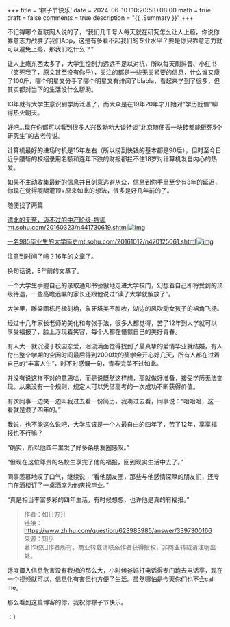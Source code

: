 +++
title = '粽子节快乐'
date = 2024-06-10T10:20:58+08:00
math = true 
draft = false
comments = true
description = "{{ .Summary }}"
+++



不记得哪个互联网人说的了，“我们几千号人每天就在研究怎么让人上瘾，你说你靠意志力战胜了我们App，这是有多看不起我们的专业水平？要是你只靠意志力就可以避免上瘾，那我们吃什么？”

让人上瘾东西太多了，大学生控制力远远不足以对抗，所以每天刷抖音、小红书（笑死我了，原文甚至没有你乎），关注的都是一些无关紧要的信息，什么谁又瘦了100斤，哪个明星又分手了哪个明星又有绯闻了blabla，看起来学到了很多，但其实都对当下的生活没什么帮助。

13年就有大学生意识到学历泛滥了，而大众是在19年20年才开始对“学历贬值”聊得热火朝天。

好吧...现在你都可以看到很多人兴致勃勃大谈特谈“北京随便丢一块砖都能砸死5个研究生”的古老传说。

计算机最好的进场时机是15年左右（所以捞到快钱的基本都是90后），但时至今日近乎腰斩的校招录用名额和连年下跌的财报都拦不住18岁对计算机发自内心的热爱。

如果不主动收集最新的信息并且刻意逃避从众，信息到你手里至少有3年的延迟，你现在觉得醍醐灌顶+原来如此的想法，很多是好几年前的了。

随便找了两篇

[清北的无奈，迈不过的中产阶级-搜狐mt.sohu.com/20160323/n441730619.shtml![img](https://pic4.zhimg.com/v2-7d3835da160188093d734877df0aadef_180x120.jpg)](https://link.zhihu.com/?target=https%3A//mt.sohu.com/20160323/n441730619.shtml)

[一名985毕业生的大学简史mt.sohu.com/20161012/n470125061.shtml![img](https://pic3.zhimg.com/v2-28342260aefb4ab3de8def92762e1cb2_ipico.jpg)](https://link.zhihu.com/?target=https%3A//mt.sohu.com/20161012/n470125061.shtml)

注意到时间了吗？16年的文章了。

换句话说，8年前的文章了。

一个大学生手握自己的录取通知书骄傲地走进大学校门，幻想着自己即将受到的顶级待遇，一些高瞻远瞩的家长还跟他说过“读了大学就解放了”。

大学里，雕梁画栋丹楹刻桷，象牙塔美不胜收，湖边的风吹动女孩子的裙角飞扬。

经过十几年家长老师的美化和夸张手法，很多人都觉得，苦了12年到大学就可以享受福报了，脸上浮现着笑容，每个人都在憧憬自己的美好青春。

有人大一就沉浸于校园恋爱，泪流满面觉得找到了最真挚的爱情毕业就结婚，有人付出整个学期的空闲时间最后得到2000块的奖学金开心好几天，所有人都在过着自己的“丰富人生”，时不时感慨一句，青春完美不过如此。

并没有说这样不对的意思哈，而是说既然这样想，那就做好准备，接受学历无法变现。从来没有一个规则，规定人可以凭借高考的一次成功不断获得价值。

有次同事一边笑一边叫我过去看一份简历，我凑过去看，同事说：“哈哈哈，这一看就是浪了四年的。”

我说，也不能这么说吧，大学应该是一个人最自由的四年了，苦了12年，享享福报也不行嘛？

“确实，所以他四年里发了好多条朋友圈感叹。”

“但现在这位尊贵的名校生享完了他的福报，回到现实生活中去了。”

同事羡慕地叹了口气，继续说：“看他朋友圈，那些与他感情深厚的朋友们，还专门在酒楼订了一桌酒席为他庆祝毕业。”

“真是相当丰富多彩的四年生活，有时候想想，也许他是真的有福报。”

>
>
>作者：如日方升<br>
>链接：https://www.zhihu.com/question/623983985/answer/3397300166<br>
>来源：知乎<br>
>著作权归作者所有。商业转载请联系作者获得授权，非商业转载请注明出处。<br>
>
>

适度摄入信息危害没有我想的那么大，小时候爸妈打电话得专门跑去电话亭，现在一个视频就可以，信息化有害但也方便了生活。虽然哪怕是今天你们也不会call me。

那么看到这篇博客的你，我祝你粽子节快乐。

：）

